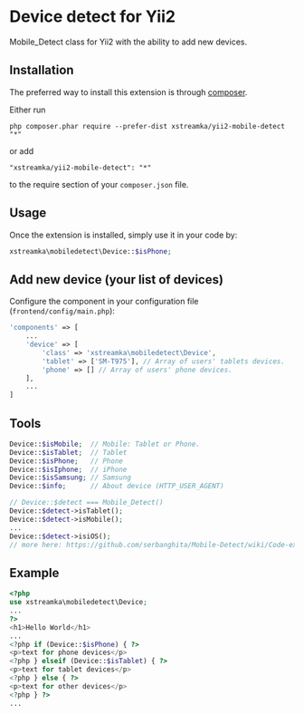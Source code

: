 Device detect for Yii2
===================
Mobile_Detect class for Yii2 with the ability to add new devices.

Installation
------------

The preferred way to install this extension is through [composer](http://getcomposer.org/download/).

Either run

```
php composer.phar require --prefer-dist xstreamka/yii2-mobile-detect "*"
```

or add

```
"xstreamka/yii2-mobile-detect": "*"
```

to the require section of your `composer.json` file.


Usage
-----

Once the extension is installed, simply use it in your code by:

```php
xstreamka\mobiledetect\Device::$isPhone;
```


Add new device (your list of devices)
-----

Configure the component in your configuration file (`frontend/config/main.php`):

```php
'components' => [
    ...
    'device' => [
        'class' => 'xstreamka\mobiledetect\Device',
        'tablet' => ['SM-T975'], // Array of users' tablets devices.
        'phone' => [] // Array of users' phone devices.
    ],
    ...
]
```

Tools
-----

```php
Device::$isMobile;  // Mobile: Tablet or Phone.
Device::$isTablet;  // Tablet
Device::$isPhone;   // Phone
Device::$isIphone;  // iPhone
Device::$isSamsung; // Samsung
Device::$info;      // About device (HTTP_USER_AGENT)

// Device::$detect === Mobile_Detect()
Device::$detect->isTablet();
Device::$detect->isMobile();
...
Device::$detect->isiOS();
// more here: https://github.com/serbanghita/Mobile-Detect/wiki/Code-examples
```

Example
-----

```php
<?php
use xstreamka\mobiledetect\Device;
...
?>
<h1>Hello World</h1>
...
<?php if (Device::$isPhone) { ?>
<p>text for phone devices</p>
<?php } elseif (Device::$isTablet) { ?>
<p>text for tablet devices</p>
<?php } else { ?>
<p>text for other devices</p>
<?php } ?>
...
```

